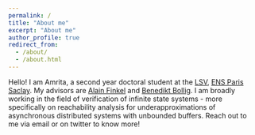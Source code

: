 ```yaml
---
permalink: /
title: "About me"
excerpt: "About me"
author_profile: true
redirect_from: 
  - /about/
  - /about.html
---
```


Hello! I am Amrita, a second year doctoral student at the [LSV](http://www.lsv.fr/), [ENS Paris Saclay](https://ens-paris-saclay.fr/en). My advisors are [Alain Finkel](http://www.lsv.fr/~finkel/) and [Benedikt Bollig](https://www.benedikt-bollig.org/). I am broadly working in the field of verification of infinite state systems - more specifically on reachability analysis for underapproximations of asynchronous distributed systems with unbounded buffers. Reach out to me via email or on twitter to know more! 

